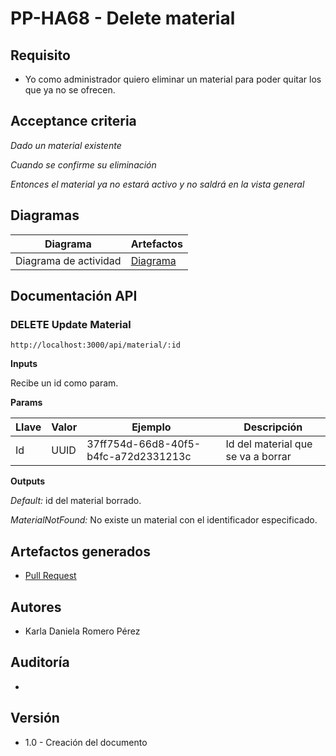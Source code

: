 # PP-HA68 - Delete material

## Requisito

- Yo como administrador quiero eliminar un material para poder quitar los que ya no se ofrecen.


## Acceptance criteria

_Dado un material existente_

_Cuando se confirme su eliminación_

_Entonces el material ya no estará activo y no saldrá en la vista general_


## Diagramas

| Diagrama | Artefactos |
| ---------------------|------------------------ |
|Diagrama de actividad| [Diagrama](https://app.diagrams.net/#G1kUiv_Q0W6wJ5dc7AuMC07ChIvaYKfbkg)|

## Documentación API

### DELETE Update Material
  `http://localhost:3000/api/material/:id`


  **Inputs**

  Recibe un id como param.

  **Params**

  |Llave|Valor|Ejemplo|Descripción|
  |----|------|----|----|
  |Id| UUID | 37ff754d-66d8-40f5-b4fc-a72d2331213c |Id del material que se va a borrar|

  **Outputs**

  _Default:_ id del material borrado.

  _MaterialNotFound:_ No existe un material con el identificador especificado.

## Artefactos generados

- [Pull Request](https://github.com/Taro-IT/frappe/pull/53/)


## Autores

- Karla Daniela Romero Pérez

## Auditoría
-

## Versión

- 1.0 - Creación del documento
